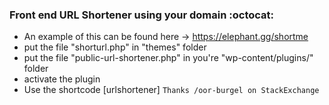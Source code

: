 ### Front end URL Shortener using your domain  :octocat:
- An example of this can be found here -> https://elephant.gg/shortme
- put the file "shorturl.php" in "themes" folder
- put the file "public-url-shortener.php" in you're "wp-content/plugins/" folder
- activate the plugin
- Use the shortcode [urlshortener]
`Thanks /oor-burgel on StackExchange`
